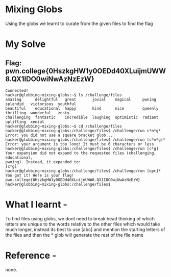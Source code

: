 # Mixing Globs
Using the globs we learnt to curate from the given files to find the flag

# My Solve 

## Flag: pwn.college{0HszkgHW1y0OEDd40XLuijmUWW8.QX1IDO0wiNwAzNzEzW}

```
Connected!                                                                        
hacker@globbing~mixing-globs:~$ ls /challenge/files
amazing      delightful   great       jovial    magical     pwning   splendid   victorious  youthful
beautiful    educational  happy       kind      nice        queenly  thrilling  wonderful   zesty
challenging  fantastic    incredible  laughing  optimistic  radiant  uplifting  xenial
hacker@globbing~mixing-globs:~$ cd /challenge/files
hacker@globbing~mixing-globs:/challenge/files$ /challenge/run c*n*g*
Error: you did not use a square bracket glob...
hacker@globbing~mixing-globs:/challenge/files$ /challenge/run [c*n*g]*
Error: your argument is too long! It must be 6 characters or less.
hacker@globbing~mixing-globs:/challenge/files$ /challenge/run [c*g]
Your expansion did not expand to the requested files (challenging, educational, 
pwning). Instead, it expanded to:
[c*g]
hacker@globbing~mixing-globs:/challenge/files$ /challenge/run [epc]*
You got it! Here is your flag!
pwn.college{0HszkgHW1y0OEDd40XLuijmUWW8.QX1IDO0wiNwAzNzEzW}
hacker@globbing~mixing-globs:/challenge/files$
```
# What I learnt - 

To find files using globs, we dont need to break head thinking of which letters are unique to the words relative to the other files which would take much longer, instead its best to use [abc] and mention the starting letters of the files and then the * glob will generate the rest of the file name

# Reference - 
none.

